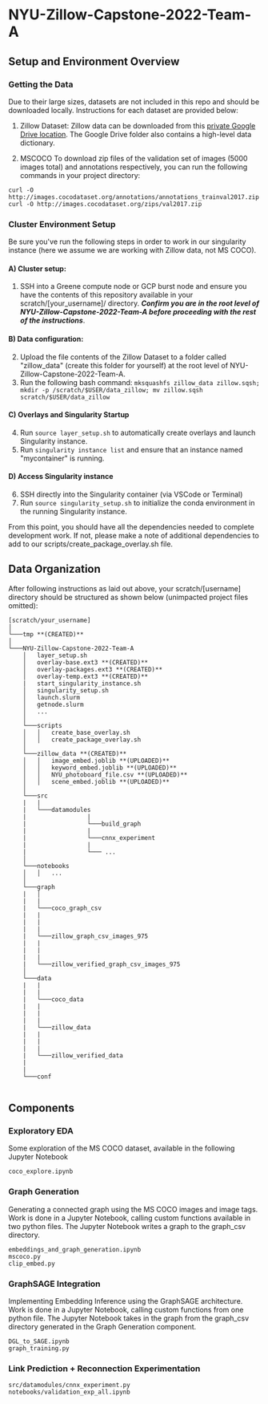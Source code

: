 # NYU-Zillow-Capstone-2022-Team-A

## Setup and Environment Overview 

### Getting the Data 
Due to their large sizes, datasets are not included in this repo and should be downloaded locally. Instructions for each dataset are provided below:

1. Zillow Dataset:
Zillow data can be downloaded from this [private Google Drive location](https://drive.google.com/drive/u/0/folders/1lRgFdKi_74Q3a3qLudOrpc6Nd60vGcCZ). The Google Drive folder also contains a high-level data dictionary.


2. MSCOCO
To download zip files of the validation set of images (5000 images total) and annotations respectively, you can run the following commands in your project directory:

```
curl -O http://images.cocodataset.org/annotations/annotations_trainval2017.zip
curl -O http://images.cocodataset.org/zips/val2017.zip
```

### Cluster Environment Setup 
Be sure you've run the following steps in order to work in our singularity instance (here we assume we are working with Zillow data, not MS COCO).

#### A) Cluster setup:
1. SSH into a Greene compute node or GCP burst node and ensure you have the contents of this repository available in your scratch/[your_username]/ directory. ***Confirm you are in the root level of NYU-Zillow-Capstone-2022-Team-A before proceeding with the rest of the instructions***.

#### B) Data configuration:
2. Upload the file contents of the Zillow Dataset to a folder called "zillow_data" (create this folder for yourself) at the root level of NYU-Zillow-Capstone-2022-Team-A.
3. Run the following bash command: `mksquashfs zillow_data zillow.sqsh; mkdir -p /scratch/$USER/data_zillow; mv zillow.sqsh scratch/$USER/data_zillow`

#### C) Overlays and Singularity Startup
4. Run `source layer_setup.sh` to automatically create overlays and launch Singularity instance.
5. Run `singularity instance list` and ensure that an instance named "mycontainer" is running.

#### D) Access Singularity instance
6. SSH directly into the Singularity container (via VSCode or Terminal)
7. Run `source singularity_setup.sh` to initialize the conda environment in the running Singularity instance.

From this point, you should have all the dependencies needed to complete development work. If not, please make a note of additional dependencies to add to our scripts/create_package_overlay.sh file.

## Data Organization 
After following instructions as laid out above, your scratch/[username] directory should be structured as shown below (unimpacted project files omitted):

```
[scratch/your_username]
│
└───tmp **(CREATED)**
│
└───NYU-Zillow-Capstone-2022-Team-A
    │   layer_setup.sh
    │   overlay-base.ext3 **(CREATED)**
    │   overlay-packages.ext3 **(CREATED)**
    │   overlay-temp.ext3 **(CREATED)**
    |   start_singularity_instance.sh
    │   singularity_setup.sh
    │   launch.slurm
    │   getnode.slurm
    │   ...
    │
    └───scripts
    │   │   create_base_overlay.sh
    │   │   create_package_overlay.sh
    │       
    └───zillow_data **(CREATED)**
    │   │   image_embed.joblib **(UPLOADED)**
    │   │   keyword_embed.joblib **(UPLOADED)**
    │   │   NYU_photoboard_file.csv **(UPLOADED)**
    │   │   scene_embed.joblib **(UPLOADED)**
    │   
    └───src
    |   |
    |   └───datamodules
    |                 |
    |                 └───build_graph
    |                 |
    |                 └───cnnx_experiment
    |                 |
    |                 └─── ...
    │   
    └───notebooks
    │   │   ...  
    │   
    └───graph
    |   │           
    |   |
    |   └───coco_graph_csv
    |   |
    |   |
    |   |
    |   └───zillow_graph_csv_images_975
    |   |
    |   |
    |   |
    |   └───zillow_verified_graph_csv_images_975
    │
    └───data
    |   |
    |   |
    |   └───coco_data
    |   |
    |   |
    |   |
    |   └───zillow_data
    |   |
    |   |
    |   |
    |   └───zillow_verified_data   
    |
    |
    └───conf
    
```
## Components 

### Exploratory EDA 
Some exploration of the MS COCO dataset, available in the following Jupyter Notebook 
```
coco_explore.ipynb
```

### Graph Generation 
Generating a connected graph using the MS COCO images and image tags. Work is done in a Jupyter Notebook, calling custom functions available in two python files. The Jupyter Notebook writes a graph to the graph_csv directory. 
```
embeddings_and_graph_generation.ipynb
mscoco.py
clip_embed.py
```

### GraphSAGE Integration 
Implementing Embedding Inference using the GraphSAGE architecture. Work is done in a Jupyter Notebook, calling custom functions from one python file. The Jupyter Notebook takes in the graph from the graph_csv directory generated in the Graph Generation component. 
```
DGL_to_SAGE.ipynb
graph_training.py
```

### Link Prediction + Reconnection Experimentation 

```
src/datamodules/cnnx_experiment.py
notebooks/validation_exp_all.ipynb
```
